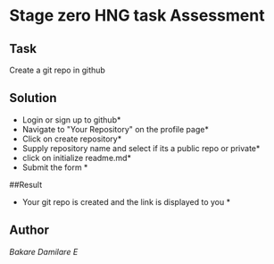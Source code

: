 # Stage zero HNG task Assessment
    
    
## Task
Create a git repo in github


## Solution

* Login or sign up to github*
* Navigate to "Your Repository" on the profile page*
* Click on create repository*
* Supply repository name and select if its a public repo or private*
* click on initialize readme.md*
* Submit the form *

##Result

* Your git repo is created and the link is displayed to you *


## Author
*Bakare Damilare E*
